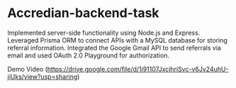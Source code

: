 # Accredian-backend-task

Implemented server-side functionality using Node.js and Express. Leveraged Prisma ORM to connect APIs with a MySQL database for storing referral information. Integrated the Google Gmail API to send referrals via email and used OAuth 2.0 Playground for authorization.

Demo Video
(https://drive.google.com/file/d/1i91107JxcjhriSvc-v6Jv24uhU-jiUks/view?usp=sharing)
